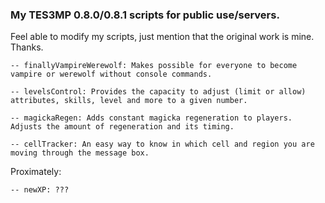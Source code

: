 ### My TES3MP 0.8.0/0.8.1 scripts for public use/servers.

Feel able to modify my scripts, just mention that the original work is mine. Thanks.
```
-- finallyVampireWerewolf: Makes possible for everyone to become vampire or werewolf without console commands.

-- levelsControl: Provides the capacity to adjust (limit or allow) attributes, skills, level and more to a given number.

-- magickaRegen: Adds constant magicka regeneration to players. Adjusts the amount of regeneration and its timing.

-- cellTracker: An easy way to know in which cell and region you are moving through the message box.
```
Proximately:
```
-- newXP: ???
```

